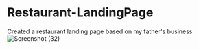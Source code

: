 # Restaurant-LandingPage
Created a restaurant landing page based on my father's business
![Screenshot (32)](https://user-images.githubusercontent.com/61806906/217402465-e53b2962-1ae0-408a-bc98-cedf4748340c.png)
